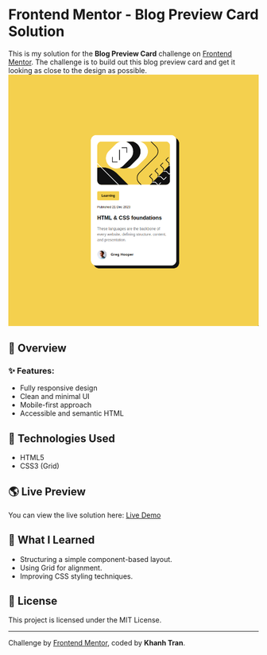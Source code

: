 # Frontend Mentor - Blog Preview Card Solution

This is my solution for the **Blog Preview Card** challenge on [Frontend Mentor](https://www.frontendmentor.io/challenges/blog-preview-card-ckPaj01IcS). The challenge is to build out this blog preview card and get it looking as close to the design as possible.
![Blog Preview Card](./images/screenshot_blog_preview_card.png)

## 🚀 Overview

### ✨ Features:
- Fully responsive design
- Clean and minimal UI
- Mobile-first approach
- Accessible and semantic HTML

## 🔧 Technologies Used

- HTML5
- CSS3 (Grid)

## 🌎 Live Preview
You can view the live solution here: [Live Demo](https://big-hero-dev.github.io/fm-challenges/blog-preview-card)

## 🎯 What I Learned
- Structuring a simple component-based layout.
- Using Grid for alignment.
- Improving CSS styling techniques.

## 📜 License
This project is licensed under the MIT License.

---
Challenge by [Frontend Mentor](https://www.frontendmentor.io/), coded by **Khanh Tran**.

